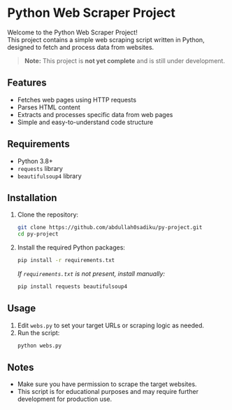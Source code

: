 # Python Web Scraper Project

Welcome to the Python Web Scraper Project!  
This project contains a simple web scraping script written in Python, designed to fetch and process data from websites.

> **Note:** This project is **not yet complete** and is still under development.

## Features

- Fetches web pages using HTTP requests
- Parses HTML content
- Extracts and processes specific data from web pages
- Simple and easy-to-understand code structure

## Requirements

- Python 3.8+
- `requests` library
- `beautifulsoup4` library

## Installation

1. Clone the repository:
   ```sh
   git clone https://github.com/abdullah0sadiku/py-project.git
   cd py-project
   ```

2. Install the required Python packages:
   ```sh
   pip install -r requirements.txt
   ```
   *If `requirements.txt` is not present, install manually:*
   ```sh
   pip install requests beautifulsoup4
   ```

## Usage

1. Edit `webs.py` to set your target URLs or scraping logic as needed.
2. Run the script:
   ```sh
   python webs.py
   ```

## Notes

- Make sure you have permission to scrape the target websites.
- This script is for educational purposes and may require further development for production use.
